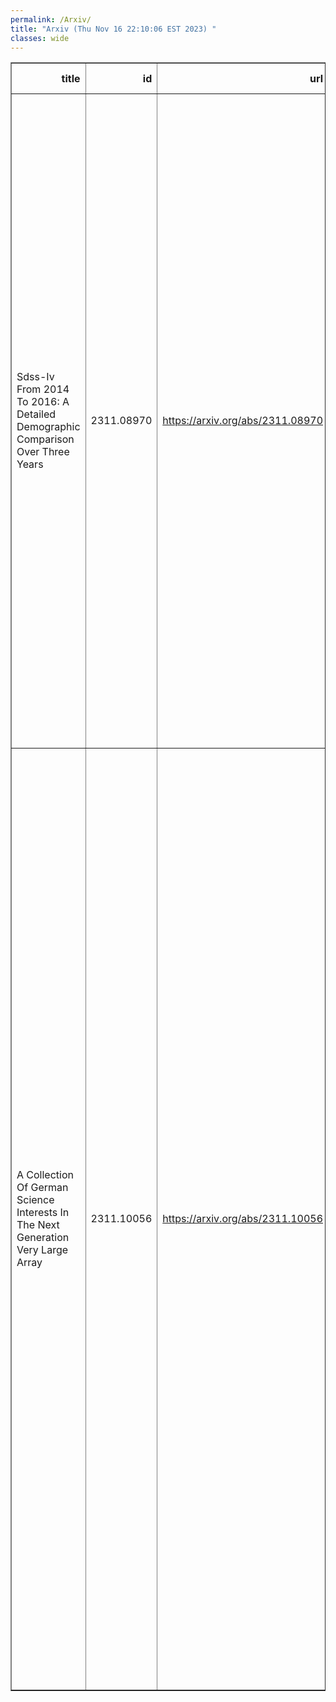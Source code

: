 ```yaml
---
permalink: /Arxiv/
title: "Arxiv (Thu Nov 16 22:10:06 EST 2023) "
classes: wide
---
```

<table border="1" class="dataframe">
  <thead>
    <tr style="text-align: right;">
      <th>title</th>
      <th>id</th>
      <th>url</th>
      <th>authors</th>
      <th>Local Authors</th>
    </tr>
  </thead>
  <tbody>
    <tr>
      <td>Sdss-Iv From 2014 To 2016: A Detailed Demographic Comparison Over Three   Years</td>
      <td>2311.08970</td>
      <td><a href="https://arxiv.org/abs/2311.08970" target="_blank">https://arxiv.org/abs/2311.08970</a></td>
      <td>Amy M. Jones, Rachael L. Beaton, Brian A. Cherinka, Karen L. Masters, Sara Lucatello, Aleksandar M. Diamond-Stanic, Sarah A. Bird, Michael R. Blanton, Katia Cunha, Emily E. Farr, Diane Feuillet, Peter M. Frinchaboy, Alex Hagen, Karen Kinemuchi, Britt Lundgren, Mariarosa L. Marinelli, Adam D. Myers, Alexandre Roman-Lopes, Ashley J. Ross, Jose R. Sanchez-Gallego, Sarah J. Schmidt, Jennifer Sobeck, Keivan G. Stassun, Jamie Tayar, Mariana Vargas-Magana, J. C. Wilson, Gail Zasowski</td>
      <td>Ashley Ross</td>
    </tr>
    <tr>
      <td>A Collection Of German Science Interests In The Next Generation Very   Large Array</td>
      <td>2311.10056</td>
      <td><a href="https://arxiv.org/abs/2311.10056" target="_blank">https://arxiv.org/abs/2311.10056</a></td>
      <td>M. Kadler, D. A. Riechers, A. K. Baczko, H. Beuther, F. Bigiel, T. Birnstiel, B. Boccardi, L. Boogaard, S. Britzen, M. Brüggen, A. Brunthaler, P. Caselli, D. Elsässer, S. Von Fellenberg, M. Flock, C. M. Fromm, M. Hoeft, R. P. Keenan, Y. Kovalev, K. Kreckel, J. Livingston, A. P. Lobanov, H. Müller, E. Ros, P. Schilke, L. Spitler, T. Ueda, E. Vardoulaki, S. Vegetti, C. Wendel, M. H. Xu, G. Y. Zhao, A. Basu, J. Becker Tjus, S. Bernhart, E. Bonnassieux, G. Digenaro, F. Eppel, H. Hase, D. Hoang, M. Kaasinen, E. Kun, Y. Lin, K. Mannheim, K. Menten, D. M. Powell, L. Rezzolla, L. Ricci, E. Schinnerer, K. Schmidt, N. Sulzenauer, A. Tursunov, F. Walter, A. Weiß, G. Witzel, S. Wolf, J. A. Zensus, A. Mus, V. Toth, A. Alberdi, M. Benisty, P. Cox, J. C. Guirado, M. D. Johnson, M. Juvela, M. Neeleman, I. N. Pashchenko, M. A. Pérez Torres, K. Perraut, M. Zajacek</td>
      <td>Marshall Johnson</td>
    </tr>
  </tbody>
</table>